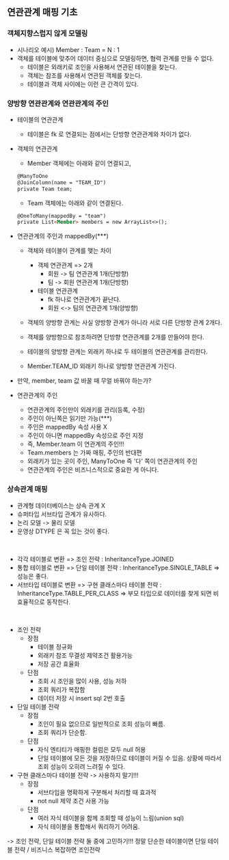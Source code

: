 ## 연관관계 매핑 기초
### 객체지향스럽지 않게 모델링
- 시나리오 예시) Member : Team = N : 1
- 객체를 테이블에 맞추어 데이터 중심으로 모델링하면, 협력 관계를 만들 수 없다.
  - 테이블은 외래키로 조인을 사용해서 연관된 테이블을 찾는다.
  - 객체는 참조를 사용해서 연관된 객체를 찾는다.
  - 테이블과 객체 사이에는 이런 큰 간격이 있다.

### 양방향 연관관계와 연관관계의 주인
- 테이블의 연관관계
  - 테이블은 fk 로 연결되는 점에서는 단방향 연관관계와 차이가 없다.

- 객체의 연관관계
  - Member 객체에는 아래와 같이 연결되고,
  ```markdown
  @ManyToOne
  @JoinColumn(name = "TEAM_ID")
  private Team team;
  ```
  - Team 객체에는 아래와 같이 연결된다.
  ```markdown
  @OneToMany(mappedBy = "team")
  private List<Member> members = new ArrayList<>();
  ```

- 연관관계의 주인과 mappedBy(***)
  - 객체와 테이블이 관계를 맺는 차이
    - 객체 연관관계 => 2개
      - 회원 -> 팀 연관관계 1개(단방향)
      - 팀 -> 회원 연관관계 1개(단방향)
    - 테이블 연관관계
      - fk 하나로 연관관계가 끝난다.
      - 회원 <-> 팀의 연관관계 1개(양방향)
  
  - 객체의 양방향 관계는 사실 양방향 관계가 아니라 서로 다른 단방향 관계 2개다.
  - 객체를 양방향으로 참조하려면 단방향 연관관계를 2개를 만들어야 한다.
  - 테이블의 양방향 관계는 외래키 하나로 두 테이블의 연관관계를 관리한다.
  - Member.TEAM_ID 외래키 하나로 양방향 연관관계 가진다.

- 만약, member, team 값 바꿀 때 무얼 바꿔야 하는가?
- 연관관계의 주인
  - 연관관계의 주인만이 외래키를 관리(등록, 수정)
  - 주인이 아닌쪽은 읽기만 가능(***)
  - 주인은 mappedBy 속성 사용 X
  - 주인이 아니면 mappedBy 속성으로 주인 지정
  - 즉, Member.team 이 연관계의 주인!!!
  - Team.members 는 가짜 매핑, 주인의 반대편
  - 외래키가 있는 곳이 주인, ManyToOne 즉 '다' 쪽이 연관관계의 주인
  - 연관관계의 주인은 비즈니스적으로 중요한 게 아니다.

### 상속관계 매핑
- 관계형 데이터베이스는 상속 관계 X
- 슈퍼타입 서브타입 관계가 유사하다.
- 논리 모델 -> 물리 모델
- 운영상 DTYPE 은 꼭 있는 것이 좋다.

<br>

- 각각 테이블로 변환 => 조인 전략 : InheritanceType.JOINED
- 통합 테이블로 변환 => 단일 테이블 전략 : InheritanceType.SINGLE_TABLE => 성능은 좋다.
- 서브타입 테이블로 변환 => 구현 클래스마다 테이블 전략 : InheritanceType.TABLE_PER_CLASS => 부모 타입으로 데이터를 찾게 되면 비효율적으로 동작한다.

<br>

- 조인 전략
  - 장점
    - 테이블 정규화
    - 외래키 참조 무결성 제약조건 활용가능
    - 저장 공간 효율화
  - 단점
    - 조회 시 조인을 많이 사용, 성능 저하
    - 조회 쿼리가 복잡함
    - 데이터 저장 시 insert sql 2번 호출
- 단일 테이블 전략
  - 장점
    - 조인이 필요 없으므로 일반적으로 조회 성능이 빠름.
    - 조회 쿼리가 단순함.
  - 단점
    - 자식 엔티티가 매핑한 컬럼은 모두 null 허용
    - 단일 테이블에 모든 것을 저장하므로 테이블이 커질 수 있음. 상황에 따라서 조회 성능이 오히려 느려질 수 있다.
- 구현 클래스마다 테이블 전략 -> 사용하지 말기!!!
  - 장점
    - 서브타입을 명확하게 구분해서 처리할 때 효과적
    - not null 제약 조건 사용 가능
  - 단점
    - 여러 자식 테이블을 함께 조회할 때 성능이 느림(union sql)
    - 자식 테이블을 통합해서 쿼리하기 어려움.

-> 조인 전략, 단일 테이블 전략 둘 중에 고민하기!!! 정말 단순한 테이블이면 단일 테이블 전략 / 비즈니스 복잡하면 조인전략